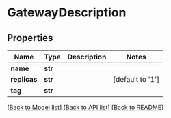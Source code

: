 # GatewayDescription

## Properties
Name | Type | Description | Notes
------------ | ------------- | ------------- | -------------
**name** | **str** |  | 
**replicas** | **str** |  | [default to '1']
**tag** | **str** |  | 

[[Back to Model list]](../README.md#documentation-for-models) [[Back to API list]](../README.md#documentation-for-api-endpoints) [[Back to README]](../README.md)



